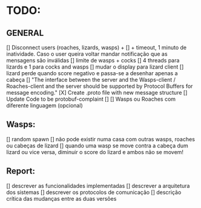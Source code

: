# TODO: 

## GENERAL
[] Disconnect users (roaches, lizards, wasps) +
[] + timeout, 1 minuto de inatividade. Caso o user queira voltar mandar notificação que as mensagens são inválidas
[] limite de wasps + cocks
[] 4 threads para lizards e 1 para cocks and wasps
[] mudar o display para lizard client
[] lizard perde quando score negativo e passa-se a desenhar apenas a cabeça
[] "The interface between the server and the Wasps-client / Roaches-client and the
server should be supported by Protocol Buffers for message encoding."
    [X] Create .proto file with new message structure
    [] Update Code to be protobuf-complaint
    []
[] Wasps ou Roaches com diferente linguagem (opcional)


## Wasps:
[] random spawn
[] não pode existir numa casa com outras wasps, roaches ou cabeças de lizard
[] quando uma wasp se move contra a cabeça dum lizard ou vice versa, diminuir o score do lizard e ambos não se movem!


## Report:
[] descrever as funcionalidades implementadas
[] descrever a arquitetura dos sistemas
[] descrever os protocolos de comunicação
[] descrição crítica das mudanças entre as duas versões
